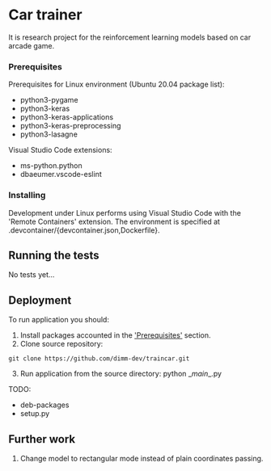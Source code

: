 # Car trainer

It is research project for the reinforcement learning models based on car arcade game.

### Prerequisites

Prerequisites for Linux environment (Ubuntu 20.04 package list):    
- python3-pygame    
- python3-keras    
- python3-keras-applications    
- python3-keras-preprocessing    
- python3-lasagne    

Visual Studio Code extensions:    
- ms-python.python    
- dbaeumer.vscode-eslint    

### Installing

Development under Linux performs using Visual Studio Code with the 'Remote Containers' extension.
The environment is specified at .devcontainer/{devcontainer.json,Dockerfile}.    

## Running the tests

No tests yet...

## Deployment

To run application you should:
1. Install packages accounted in the ['Prerequisites'](#Prerequisites) section.    
2. Clone source repository:
```
git clone https://github.com/dimm-dev/traincar.git
```
3. Run application from the source directory:
python \__main__.py

TODO:
- deb-packages    
- setup.py

## Further work

1. Change model to rectangular mode instead of plain coordinates passing.    
